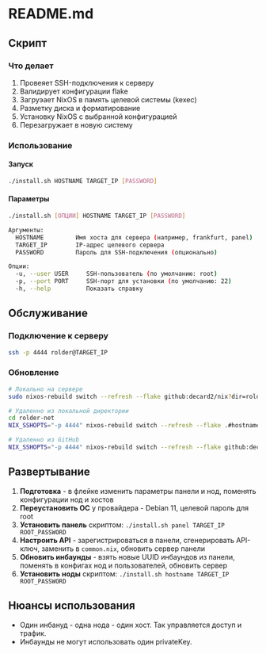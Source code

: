 # README.md

## Скрипт

### Что делает

1. Провеяет SSH-подключения к серверу
2. Валидирует конфигурации flake
3. Загруэает NixOS в память целевой системы (kexec)
4. Разметку диска и форматирование
5. Установку NixOS с выбранной конфигурацией
6. Перезагружает в новую систему

### Использование

#### Запуск

```bash
./install.sh HOSTNAME TARGET_IP [PASSWORD]
```

#### Параметры

```bash
./install.sh [ОПЦИИ] HOSTNAME TARGET_IP [PASSWORD]

Аргументы:
  HOSTNAME         Имя хоста для сервера (например, frankfurt, panel)
  TARGET_IP        IP-адрес целевого сервера
  PASSWORD         Пароль для SSH-подключения (опционально)

Опции:
  -u, --user USER     SSH-пользователь (по умолчанию: root)
  -p, --port PORT     SSH-порт для установки (по умолчанию: 22)
  -h, --help          Показать справку
```

## Обслуживание

### Подключение к серверу

```bash
ssh -p 4444 rolder@TARGET_IP
```

### Обновление

```bash
# Локально на сервере
sudo nixos-rebuild switch --refresh --flake github:decard2/nix?dir=rolder-net#hostname

# Удаленно из локальной директории
cd rolder-net
NIX_SSHOPTS="-p 4444" nixos-rebuild switch --refresh --flake .#hostname --target-host rolder@TARGET_IP --ask-sudo-password

# Удаленно из GitHub
NIX_SSHOPTS="-p 4444" nixos-rebuild switch --refresh --flake github:decard2/nix?dir=rolder-net#hostname --target-host rolder@TARGET_IP --ask-sudo-password
```

## Развертывание

1. **Подготовка** - в флейке изменить параметры панели и нод, поменять конфигурации нод и хостов
2. **Переустановить ОС** у провайдера - Debian 11, целевой пароль для root
3. **Установить панель** скриптом: `./install.sh panel TARGET_IP ROOT_PASSWORD`
4. **Настроить API** - зарегистрироваться в панели, сгенерировать API-ключ, заменить в `common.nix`, обновить сервер панели
5. **Обновить инбаунды** - взять новые UUID инбаундов из панели, поменять в конфигах нод и пользователей, обновить сервер
6. **Установить ноды** скриптом: `./install.sh hostname TARGET_IP ROOT_PASSWORD`

## Нюансы использования

- Один инбануд - одна нода - один хост. Так управляется доступ и трафик.
- Инбаунды не могут использовать один privateKey.

